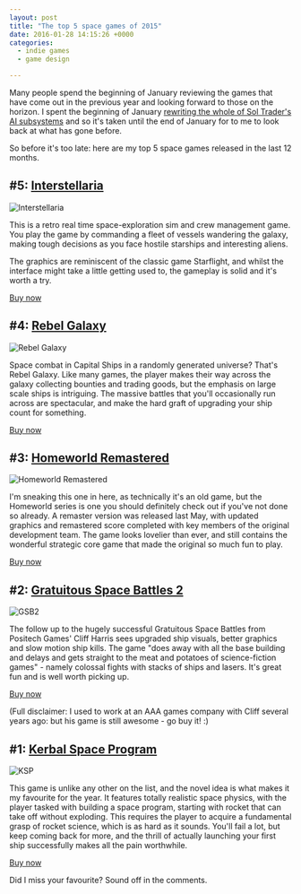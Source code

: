 ```yaml
---
layout: post
title: "The top 5 space games of 2015"
date: 2016-01-28 14:15:26 +0000
categories:
  - indie games
  - game design

---
```


Many people spend the beginning of January reviewing the games that have come out in the previous year and looking forward to those on the horizon. I spent the beginning of January [rewriting the whole of Sol Trader's AI subsystems](http://chrismdp.com/2016/01/the-cunning-plans-of-sol-trader/) and so it's taken until the end of January for to me to look back at what has gone before.

So before it's too late: here are my top 5 space games released in the last 12 months.

## #5: [Interstellaria](http://coldricegames.com/interstellar/)

![Interstellaria](http://images-2.gog.com/2043e0becc3f18a72216ebc61b6600a4c3be7c3ef34c7e389fd585660ab466bf_product_card_screenshot_600_2x.jpg)

This is a retro real time space-exploration sim and crew management game. You play the game by commanding a fleet of vessels wandering the galaxy, making tough decisions as you face hostile starships and interesting aliens.

The graphics are reminiscent of the classic game Starflight, and whilst the interface might take a little getting used to, the gameplay is solid and it's worth a try.

[Buy now](http://www.gog.com/game/interstellaria)

## #4: [Rebel Galaxy](http://rebel-galaxy.com)

![Rebel Galaxy](http://36646d87786feafc0611-0338bbbce19fc98919c6293def4c5554.r0.cf1.rackcdn.com/images/ObvF9SLWADJj.878x0.Z-Z96KYq.jpg)

Space combat in Capital Ships in a randomly generated universe? That's Rebel Galaxy. Like many games, the player makes their way across the galaxy collecting bounties and trading goods, but the emphasis on large scale ships is intriguing. The massive battles that you'll occasionally run across are spectacular, and make the hard graft of upgrading your ship count for something.

[Buy now](http://www.gog.com/game/rebel_galaxy)

## #3: [Homeworld Remastered](http://homeworldremastered.com)

![Homeworld Remastered](http://www.homeworldremastered.com/images/hwrm_02.jpg)

I'm sneaking this one in here, as technically it's an old game, but the Homeworld series is one you should definitely check out if you've not done so already. A remaster version was released last May, with updated graphics and remastered score completed with key members of the original development team. The game looks lovelier than ever, and still contains the wonderful strategic core game that made the original so much fun to play.

[Buy now](http://store.steampowered.com/app/244160/?snr=1_5_1100__1100)

## #2: [Gratuitous Space Battles 2](http://www.gratuitousspacebattles2.com)

![GSB2](http://www.gratuitousspacebattles2.com/_assets/images/content/screenshot-5.jpg)

The follow up to the hugely successful Gratuitous Space Battles from Positech Games' Cliff Harris sees upgraded ship visuals, better graphics and slow motion ship kills. The game "does away with all the base building and delays and gets straight to the meat and potatoes of science-fiction games" - namely colossal fights with stacks of ships and lasers. It's great fun and is well worth picking up.

[Buy now](http://www.gratuitousspacebattles2.com/register.html)

(Full disclaimer: I used to work at an AAA games company with Cliff several years ago: but his game is still awesome - go buy it! :)


## #1: [Kerbal Space Program](https://kerbalspaceprogram.com/)

![KSP](https://kerbalspaceprogram.com/en/wp-content/uploads/2015/03/KSPimage04.png)

This game is unlike any other on the list, and the novel idea is what makes it my favourite for the year. It features totally realistic space physics, with the player tasked with building a space program, starting with rocket that can take off without exploding. This requires the player to acquire a fundamental grasp of rocket science, which is as hard as it sounds. You'll fail a lot, but keep coming back for more, and the thrill of actually launching your first ship successfully makes all the pain worthwhile.

[Buy now](https://kerbalspaceprogram.com/kspstore/index.php?p=22)

Did I miss your favourite? Sound off in the comments.

